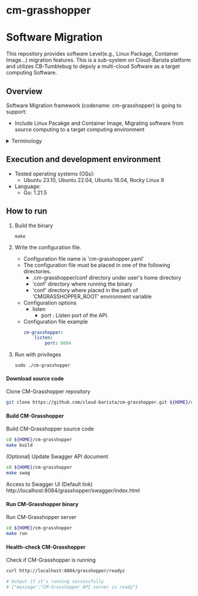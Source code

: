 # cm-grasshopper

# Software Migration
This repository provides software Level(e.g., Linux Package, Container Image...) migration features. This is a sub-system on Cloud-Barista platform and utilizes CB-Tumblebug to depoly a multi-cloud Software as a target computing Software.

## Overview

Software Migration framework (codename: cm-grasshopper) is going to support:

* Include Linux Pacakge and Container Image, Migrating software from source computing to a target computing environment


<details>
    <summary>Terminology</summary>

* Source Computing  
  The source computing, serving as the target for configuration and information collection, for the migration to multi-cloud
* Target Computing  
  The target computing is migration target as multi-cloud

</details>

## Execution and development environment
* Tested operating systems (OSs):
  * Ubuntu 23.10, Ubuntu 22.04, Ubuntu 18.04, Rocky Linux 9
* Language:
  * Go: 1.21.5

## How to run

1. Build the binary
     ```shell
     make
     ```

2. Write the configuration file.
    - Configuration file name is 'cm-grasshopper.yaml'
    - The configuration file must be placed in one of the following directories.
        - .cm-grasshopper/conf directory under user's home directory
        - 'conf' directory where running the binary
        - 'conf' directory where placed in the path of 'CMGRASSHOPPER_ROOT' environment variable
    - Configuration options
        - listen
            - port : Listen port of the API.
    - Configuration file example
      ```yaml
      cm-grasshopper:
          listen:
              port: 8084
      ```

3. Run with privileges
     ```shell
     sudo ./cm-grasshopper
     ```
#### Download source code

Clone CM-Grasshopper repository

```bash
git clone https://github.com/cloud-barista/cm-grasshopper.git ${HOME}/cm-grasshopper
```

#### Build CM-Grasshopper

Build CM-Grasshopper source code

```bash
cd ${HOME}/cm-grasshopper
make build
```

(Optional) Update Swagger API document
```bash
cd ${HOME}/cm-grasshopper
make swag
```

Access to Swagger UI
(Default link) http://localhost:8084/grasshopper/swagger/index.html

#### Run CM-Grasshopper binary

Run CM-Grasshopper server

```bash
cd ${HOME}/cm-grasshopper
make run
```

#### Health-check CM-Grasshopper

Check if CM-Grasshopper is running

```bash
curl http://localhost:8084/grasshopper/readyz

# Output if it's running successfully
# {"message":"CM-Grasshopper API server is ready"}
```
